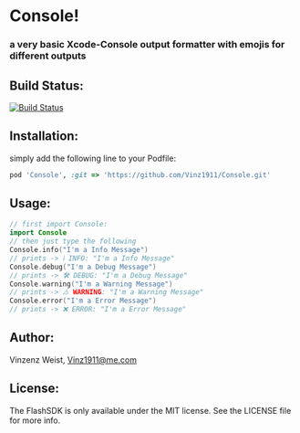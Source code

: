 # Console!
### a very basic Xcode-Console output formatter with emojis for different outputs

## Build Status:
[![Build Status](https://travis-ci.org/Vinz1911/Console.svg?branch=master)](https://travis-ci.org/Vinz1911/Console)

## Installation:
simply add the following line to your Podfile:
```ruby
pod 'Console', :git => 'https://github.com/Vinz1911/Console.git'
```

## Usage:
```swift
// first import Console:
import Console
// then just type the following
Console.info("I'm a Info Message")
// prints -> ℹ️ INFO: "I'm a Info Message"
Console.debug("I'm a Debug Message")
// prints -> 🛠 DEBUG: "I'm a Debug Message"
Console.warning("I'm a Warning Message")
// prints -> ⚠️ WARNING: "I'm a Warning Message"
Console.error("I'm a Error Message")
// prints -> ❌ ERROR: "I'm a Error Message"
```

## Author:
Vinzenz Weist, Vinz1911@me.com

## License:
The FlashSDK is only available under the MIT license. See the LICENSE file for more info.
